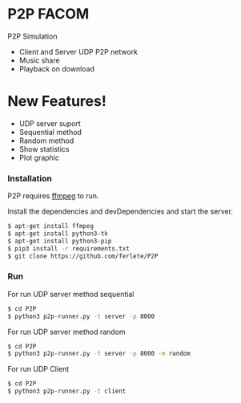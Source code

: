 # P2P FACOM

P2P Simulation

  - Client and Server UDP P2P network
  - Music share
  - Playback on download

# New Features!

  - UDP server suport
  - Sequential method
  - Random method
  - Show statistics
  - Plot graphic
  
### Installation

P2P requires [ffmpeg](https://ffmpeg.org/download.html) to run.

Install the dependencies and devDependencies and start the server.

```sh
$ apt-get install ffmpeg
$ apt-get install python3-tk
$ apt-get install python3-pip
$ pip3 install -r requirements.txt
$ git clone https://github.com/ferlete/P2P
```

### Run

For run UDP server method sequential
```sh
$ cd P2P 
$ python3 p2p-runner.py -t server -p 8000
```

For run UDP server method random
```sh
$ cd P2P 
$ python3 p2p-runner.py -t server -p 8000 -m random
```

For run UDP Client
```sh
$ cd P2P 
$ python3 p2p-runner.py -t client 
```